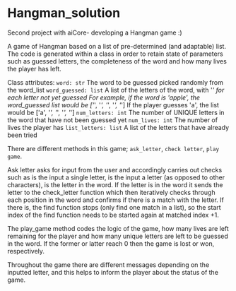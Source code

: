 # Hangman_solution

Second project with aiCore- developing a Hangman game :)

A game of Hangman based on a list of pre-determined (and adaptable) list. The code is generated within a class in order to retain state of parameters such as guessed letters, the completeness of the word and how many lives the player has left.

 Class attributes:
    `word: str`
        The word to be guessed picked randomly from the word_list
    `word_guessed: list`
        A list of the letters of the word, with '_' for each letter not yet guessed
        For example, if the word is 'apple', the word_guessed list would be ['_', '_', '_', '_', '_']
        If the player guesses 'a', the list would be ['a', '_', '_', '_', '_']
    `num_letters: int`
        The number of UNIQUE letters in the word that have not been guessed yet
    `num_lives: int`
        The number of lives the player has
    `list_letters: list`
        A list of the letters that have already been tried
    

There are different methods in this game; `ask_letter`, `check letter`, `play game`.

Ask letter asks for input from the user and accordingly carries out checks such as is the input a single letter, is the input a letter (as opposed to other characters), is the letter in the word. If the letter is in the word it sends the letter to the check_letter function which then iteratively checks through each position in the word and confirms if there is a match with the letter. If there is, the find function stops (only find one match in a list), so the start index of the find function needs to be started again at matched index +1.

The play_game method codes the logic of the game, how many lives are left remaining for the player and how many unique letters are left to be guessed in the word. If the former or latter reach 0 then the game is lost or won, respectively.

Throughout the game there are different messages depending on the inputted letter, and this helps to inform the player about the status of the game.

